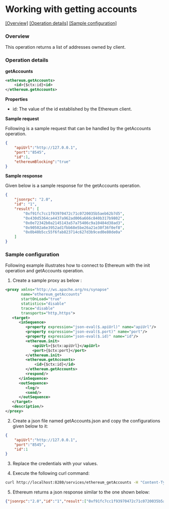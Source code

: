 # Working with getting accounts

[[Overview]](#overview)  [[Operation details]](#operation-details)  [[Sample configuration]](#sample-configuration)

### Overview

This operation returns a list of addresses owned by client.

### Operation details

**getAccounts**
```xml
<ethereum.getAccounts>
    <id>{$ctx:id}<id>
</ethereum.getAccounts>
```
**Properties**
* id: The value of the id established by the Ethereum client.

**Sample request**

Following is a sample request that can be handled by the getAccounts operation.

```json
{
	"apiUrl":"http://127.0.0.1",
	"port":"8545",
	"id":1,
	"ethereumBlocking":"true"
}
```
**Sample response**

Given below is a sample response for the getAccounts operation.

```json
{
    "jsonrpc": "2.0",
    "id": "1",
    "result": [
        "0xf91fc7cc1f93970472c71c0720035b5aeb62b7d5",
        "0x430d5364ca4437a962ad006a666c840b317b9802",
        "0x0e72342b0a2145143a57a75406c9a10484d38ad3",
        "0x90502a6e3952ad1fbb68e5be26a21e30f36f0ef8",
        "0x0b40b5cc55f6fab823714c627d3b9ced0e80de0a"
    ]
}
```

### Sample configuration

Following example illustrates how to connect to Ethereum with the init operation and getAccounts operation.

1. Create a sample proxy as below :

```xml
<proxy xmlns="http://ws.apache.org/ns/synapse"
       name="ethereum_getAccounts"
       startOnLoad="true"
       statistics="disable"
       trace="disable"
       transports="http,https">
   <target>
      <inSequence>
         <property expression="json-eval($.apiUrl)" name="apiUrl"/>
         <property expression="json-eval($.port)" name="port"/>
         <property expression="json-eval($.id)" name="id"/>
         <ethereum.init>
            <apiUrl>{$ctx:apiUrl}</apiUrl>
            <port>{$ctx:port}</port>
         </ethereum.init>
         <ethereum.getAccounts>
             <id>{$ctx:id}</id>
         </ethereum.getAccounts>
         <respond/>
      </inSequence>
      <outSequence>
         <log/>
         <send/>
      </outSequence>
   </target>
   <description/>
</proxy>


```

2. Create a json file named getAccounts.json and copy the configurations given below to it:

```json
{
	"apiUrl":"http://127.0.0.1",
	"port":"8545",
	"id":1
}
```
3. Replace the credentials with your values.

4. Execute the following curl command:

```bash
curl http://localhost:8280/services/ethereum_getAccounts -H "Content-Type: application/json" -d @getAccounts.json

```
5. Ethereum returns a json response similar to the one shown below:

```json
{"jsonrpc":"2.0","id":"1","result":["0xf91fc7cc1f93970472c71c0720035b5aeb62b7d5","0x430d5364ca4437a962ad006a666c840b317b9802","0x0e72342b0a2145143a57a75406c9a10484d38ad3","0x90502a6e3952ad1fbb68e5be26a21e30f36f0ef8","0x0b40b5cc55f6fab823714c627d3b9ced0e80de0a"]}
```
